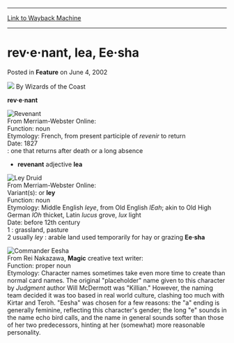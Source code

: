 
---
[Link to Wayback Machine](https://web.archive.org/web/20211016172357/https://magic.wizards.com/en/articles/archive/feature/rev%C2%B7e%C2%B7nant-lea-ee%C2%B7sha-2002-06-04)

[_metadata_:wayback_url]:- "https://magic.wizards.com/en/articles/archive/feature/rev%C2%B7e%C2%B7nant-lea-ee%C2%B7sha-2002-06-04"
[_metadata_:wayback_raw_url]:- "https://web.archive.org/web/20211016172357id_/https://magic.wizards.com/en/articles/archive/feature/rev%C2%B7e%C2%B7nant-lea-ee%C2%B7sha-2002-06-04"
[_metadata_:wayback_capture_timestamp]:- "2021-10-16 17:23:57+00:00"
[_metadata_:publish_date]:- "2002-06-04"
[_metadata_:description]:- "rev·e·nant From Merriam-Webster Online: Function: noun Etymology: French, from present participle of revenir to return Date: 1827 : one that returns after death or a long absence - revenant adjective lea From Merriam-Webster Online: Variant(s): or ley Function: noun Etymology: Middle English leye, from Old English lEah; akin to Old High German lOh thicket, Latin lucus grove,"
[_metadata_:generator]:- "Drupal 7 (http://drupal.org)"
---


rev·e·nant, lea, Ee·sha
=======================



 Posted in **Feature**
 on June 4, 2002 






![](https://media.magic.wizards.com/styles/auth_small/public/images/person/wizards_author.jpg)
By Wizards of the Coast











**rev·e·nant**

![Revenant](http://gatherer.wizards.com/Handlers/Image.ashx?type=card&name=Revenant)  
 From Merriam-Webster Online:  
 Function: noun  
 Etymology: French, from present participle of *revenir* to return  
 Date: 1827  
 : one that returns after death or a long absence  
 - **revenant** adjective
 **lea**

![Ley Druid](http://gatherer.wizards.com/Handlers/Image.ashx?type=card&name=Ley+Druid)  
 From Merriam-Webster Online:  
 Variant(s): or **ley**  
 Function: noun  
 Etymology: Middle English *leye*, from Old English *lEah*; akin to Old High German *lOh* thicket, Latin *lucus* grove, *lux* light  
 Date: before 12th century  
 1 : grassland, pasture  
 2 usually *ley* : arable land used temporarily for hay or grazing
 **Ee·sha**

![Commander Eesha](http://gatherer.wizards.com/Handlers/Image.ashx?type=card&name=Commander+Eesha)  
 From Rei Nakazawa, **Magic** creative text writer:  
 Function: proper noun  
 Etymology: Character names sometimes take even more time to create than normal card names. The original "placeholder" name given to this character by *Judgment* author Will McDermott was "Killian." However, the naming team decided it was too based in real world culture, clashing too much with Kirtar and Teroh. "Eesha" was chosen for a few reasons: the "a" ending is generally feminine, reflecting this character's gender; the long "e" sounds in the name echo bird calls, and the name in general sounds softer than those of her two predecessors, hinting at her (somewhat) more reasonable personality.





